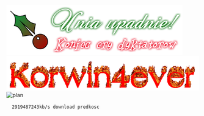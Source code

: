 ![unia][unia]
![korwer][korwer]
![plan][plan]


```
  2919487243kb/s download predkosc
```

[korwer]: https://raw.githubusercontent.com/polexit2022/polexit2022.github.io/main/dow.gif
[plan]: https://i.ytimg.com/vi/9QyMjhSSZnk/maxresdefault.jpg
[unia]: https://raw.githubusercontent.com/polexit2022/polexit2022.github.io/main/cooltext399673713212911.png
